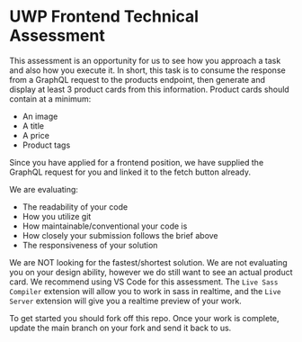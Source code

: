 # UWP Frontend Technical Assessment

This assessment is an opportunity for us to see how you approach a task and also how you execute it. In short, this task is to consume the response from a GraphQL request to the products endpoint, then generate and display at least 3 product cards from this information. Product cards should contain at a minimum:
* An image
* A title
* A price
* Product tags

Since you have applied for a frontend position, we have supplied the GraphQL request for you and linked it to the fetch button already.

We are evaluating:
* The readability of your code
* How you utilize git 
* How maintainable/conventional your code is
* How closely your submission follows the brief above
* The responsiveness of your solution

We are NOT looking for the fastest/shortest solution. We are not evaluating you on your design ability, however we do still want to see an actual product card. We recommend using VS Code for this assessment. The `Live Sass Compiler` extension will allow you to work in sass in realtime, and the `Live Server` extension will give you a realtime preview of your work.

To get started you should fork off this repo. Once your work is complete, update the main branch on your fork and send it back to us.